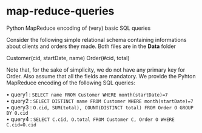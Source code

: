 # map-reduce-queries
Python MapReduce encoding of (very) basic SQL queries

Consider the following simple relational schema containing informations about clients and orders they made. Both files are in the **Data** folder

Customer(cid, startDate, name) 
Order(#cid, total)

Note that, for the sake of simplicity, we do not have any primary key for Order. Also assume that all the fields are mandatory.
We provide the Pyhton MapReduce encoding of the following SQL queries:


• query1 : `SELECT name FROM Customer WHERE month(startDate)=7`  
• query2 : `SELECT DISTINCT name FROM Customer WHERE month(startDate)=7`  
• query3 : `O.cid, SUM(total), COUNT(DISTINCT total) FROM Order O GROUP BY O.cid`   
• query4 : `SELECT C.cid, O.total FROM Customer C, Order O WHERE C.cid=O.cid`  
